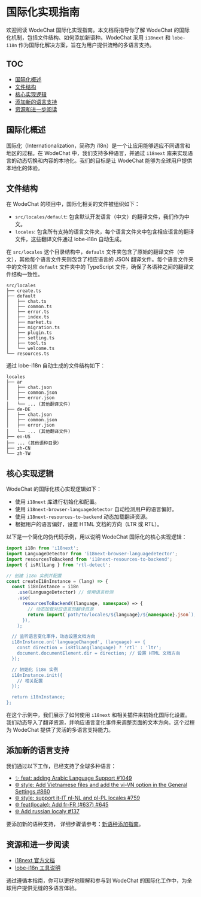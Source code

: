 # 国际化实现指南

欢迎阅读 WodeChat 国际化实现指南。本文档将指导你了解 WodeChat 的国际化机制，包括文件结构、如何添加新语种。WodeChat 采用 `i18next` 和 `lobe-i18n` 作为国际化解决方案，旨在为用户提供流畅的多语言支持。

## TOC

- [国际化概述](#国际化概述)
- [文件结构](#文件结构)
- [核心实现逻辑](#核心实现逻辑)
- [添加新的语言支持](#添加新的语言支持)
- [资源和进一步阅读](#资源和进一步阅读)

## 国际化概述

国际化（Internationalization，简称为 i18n）是一个让应用能够适应不同语言和地区的过程。在 WodeChat 中，我们支持多种语言，并通过 `i18next` 库来实现语言的动态切换和内容的本地化。我们的目标是让 WodeChat 能够为全球用户提供本地化的体验。

## 文件结构

在 WodeChat 的项目中，国际化相关的文件被组织如下：

- `src/locales/default`: 包含默认开发语言（中文）的翻译文件，我们作为中文。
- `locales`: 包含所有支持的语言文件夹，每个语言文件夹中包含相应语言的翻译文件，这些翻译文件通过 lobe-i18n 自动生成。

在 `src/locales` 这个目录结构中，`default` 文件夹包含了原始的翻译文件（中文），其他每个语言文件夹则包含了相应语言的 JSON 翻译文件。每个语言文件夹中的文件对应 `default` 文件夹中的 TypeScript 文件，确保了各语种之间的翻译文件结构一致性。

```
src/locales
├── create.ts
├── default
│   ├── chat.ts
│   ├── common.ts
│   ├── error.ts
│   ├── index.ts
│   ├── market.ts
│   ├── migration.ts
│   ├── plugin.ts
│   ├── setting.ts
│   ├── tool.ts
│   └── welcome.ts
└── resources.ts
```

通过 lobe-i18n 自动生成的文件结构如下：

```
locales
├── ar
│   ├── chat.json
│   ├── common.json
│   ├── error.json
│   └── ... (其他翻译文件)
├── de-DE
│   ├── chat.json
│   ├── common.json
│   ├── error.json
│   └── ... (其他翻译文件)
├── en-US
├── ... (其他语种目录）
├── zh-CN
└── zh-TW
```

## 核心实现逻辑

WodeChat 的国际化核心实现逻辑如下：

- 使用 `i18next` 库进行初始化和配置。
- 使用 `i18next-browser-languagedetector` 自动检测用户的语言偏好。
- 使用 `i18next-resources-to-backend` 动态加载翻译资源。
- 根据用户的语言偏好，设置 HTML 文档的方向（LTR 或 RTL）。

以下是一个简化的伪代码示例，用以说明 WodeChat 国际化的核心实现逻辑：

```ts
import i18n from 'i18next';
import LanguageDetector from 'i18next-browser-languagedetector';
import resourcesToBackend from 'i18next-resources-to-backend';
import { isRtlLang } from 'rtl-detect';

// 创建 i18n 实例并配置
const createI18nInstance = (lang) => {
  const i18nInstance = i18n
    .use(LanguageDetector) // 使用语言检测
    .use(
      resourcesToBackend((language, namespace) => {
        // 动态加载对应语言的翻译资源
        return import(`path/to/locales/${language}/${namespace}.json`);
      }),
    );

  // 监听语言变化事件，动态设置文档方向
  i18nInstance.on('languageChanged', (language) => {
    const direction = isRtlLang(language) ? 'rtl' : 'ltr';
    document.documentElement.dir = direction; // 设置 HTML 文档方向
  });

  // 初始化 i18n 实例
  i18nInstance.init({
    // 相关配置
  });

  return i18nInstance;
};
```

在这个示例中，我们展示了如何使用 `i18next` 和相关插件来初始化国际化设置。我们动态导入了翻译资源，并响应语言变化事件来调整页面的文本方向。这个过程为 WodeChat 提供了灵活的多语言支持能力。

## 添加新的语言支持

我们通过以下工作，已经支持了全球多种语言：

- [✨ feat: adding Arabic Language Support #1049](https://github.com/lobehub/lobe-chat/pull/1049)
- [🌐 style: Add Vietnamese files and add the vi-VN option in the General Settings #860](https://github.com/lobehub/lobe-chat/pull/860)
- [🌐 style: support it-IT nl-NL and pl-PL locales #759](https://github.com/lobehub/lobe-chat/pull/759)
- [🌐 feat(locale): Add fr-FR (#637) #645](https://github.com/lobehub/lobe-chat/pull/645)
- [🌐 Add russian localy #137](https://github.com/lobehub/lobe-chat/pull/137)

要添加新的语种支持， 详细步骤请参考：[新语种添加指南](Add-New-Locale.zh-CN.md)。

## 资源和进一步阅读

- [i18next 官方文档](https://www.i18next.com/)
- [lobe-i18n 工具说明](https://github.com/lobehub/lobe-cli-toolbox/tree/master/packages/lobe-i18n)

通过遵循本指南，你可以更好地理解和参与到 WodeChat 的国际化工作中，为全球用户提供无缝的多语言体验。
